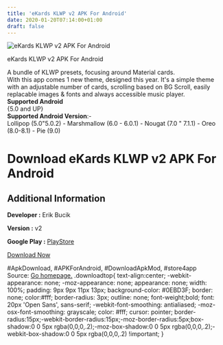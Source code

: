 ```yaml
---
title: 'eKards KLWP v2 APK For Android'
date: 2020-01-20T07:14:00+01:00
draft: false
---
```


![eKards KLWP v2 APK For Android](https://i0.wp.com/apkhome.net/wp-content/uploads/2020/01/eKards-KLWP-v2.png "eKards KLWP v2 APK For Android")

  

eKards KLWP v2 APK For Android

A bundle of KLWP presets, focusing around Material cards.  
With this app comes 1 new theme, designed this year. It's a simple theme with an adjustable number of cards, scrolling based on BG Scroll, easily replacable images & fonts and always accessible music player.  
**Supported Android**  
{5.0 and UP}  
**Supported Android Version**:-  
Lollipop (5.0"5.0.2) - Marshmallow (6.0 - 6.0.1) - Nougat (7.0 " 7.1.1) - Oreo (8.0-8.1) - Pie (9.0)

Download eKards KLWP v2 APK For Android
=======================================

Additional Information
----------------------

**Developer :** Erik Bucik

**Version :** v2

**Google Play :** [PlayStore](https://play.google.com/store/apps/details?id=eb.klwp.cards)

  

[Download Now](https://store4app.co/post/ekards-klwp-v2-apk-for-android_1579452658)

  
#ApkDownload, #APKForAndroid, #DownloadApkMod, #store4app  
Source: [Go homepage.](https://store4app.co/post/ekards-klwp-v2-apk-for-android_1579452658) .downloadtop{ text-align:center; -webkit-appearance: none; -moz-appearance: none; appearance: none; width: 100%; padding: 9px 9px 11px 13px; background-color: #0EBD3F; border: none; color:#fff; border-radius: 3px; outline: none; font-weight;bold; font: 20px 'Open Sans', sans-serif; -webkit-font-smoothing: antialiased; -moz-osx-font-smoothing: grayscale; color: #fff; cursor: pointer; border-radius:15px;-webkit-border-radius:15px;-moz-border-radius:5px;box-shadow:0 0 5px rgba(0,0,0,.2);-moz-box-shadow:0 0 5px rgba(0,0,0,.2);-webkit-box-shadow:0 0 5px rgba(0,0,0,.2) !important; }